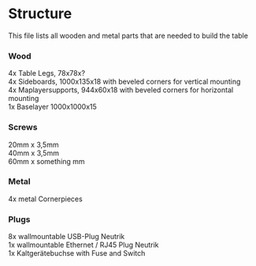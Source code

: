# Structure

This file lists all wooden and metal parts that are needed to build the table

### Wood

4x Table Legs, 78x78x?  
4x Sideboards, 1000x135x18 with beveled corners for vertical mounting  
4x Maplayersupports, 944x60x18 with beveled corners for horizontal mounting  
1x Baselayer 1000x1000x15  

### Screws

20mm x 3,5mm  
40mm x 3,5mm  
60mm x something mm   

### Metal

4x metal Cornerpieces

### Plugs

8x wallmountable USB-Plug Neutrik  
1x wallmountable Ethernet / RJ45 Plug Neutrik  
1x Kaltgerätebuchse with Fuse and Switch  
